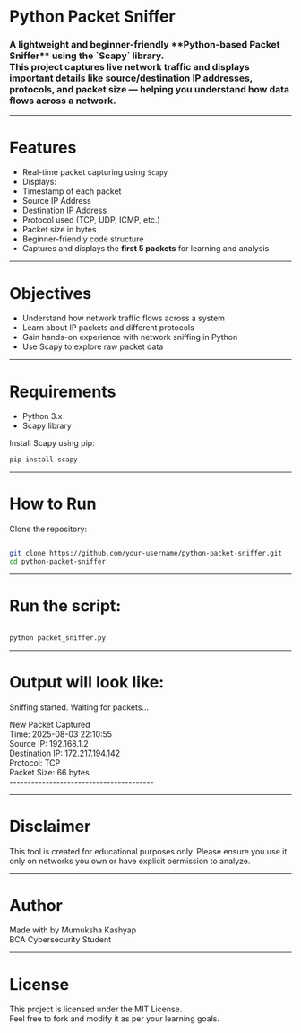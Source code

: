 # <h1>Python Packet Sniffer</h1>

<h3>A lightweight and beginner-friendly **Python-based Packet Sniffer** using the `Scapy` library.<br>  
This project captures live network traffic and displays important details like source/destination IP addresses, protocols, and packet size — helping you understand how data flows across a network.</h3>

---

<h1>Features</h1>

-  Real-time packet capturing using `Scapy`
-  Displays:
  - Timestamp of each packet
  - Source IP Address
  - Destination IP Address
  - Protocol used (TCP, UDP, ICMP, etc.)
  - Packet size in bytes
-  Beginner-friendly code structure
- Captures and displays the **first 5 packets** for learning and analysis

---

<h1>Objectives</h1>

- Understand how network traffic flows across a system
- Learn about IP packets and different protocols
- Gain hands-on experience with network sniffing in Python
- Use Scapy to explore raw packet data

---

<h1>Requirements</h1>

- Python 3.x
- Scapy library

Install Scapy using pip:

```bash
pip install scapy
```
---

<h1>How to Run</h1> 
Clone the repository:

```bash

git clone https://github.com/your-username/python-packet-sniffer.git
cd python-packet-sniffer
```
 ---
 
<h1>Run the script:</h1>

```bash

python packet_sniffer.py
```
---

<h1>Output will look like:</h1>

<p>Sniffing started. Waiting for packets...<br>

New Packet Captured<br>
Time: 2025-08-03 22:10:55<br>
Source IP: 192.168.1.2<br>
Destination IP: 172.217.194.142<br>
Protocol: TCP<br>
Packet Size: 66 bytes<br>
----------------------------------------<br></p>


---

<h1>Disclaimer</h1>
This tool is created for educational purposes only. Please ensure you use it only on networks you own or have explicit permission to analyze.

---

<h1>Author</h1>
Made with by Mumuksha Kashyap<br>
BCA Cybersecurity Student  


---

<h1>License</h1>
This project is licensed under the MIT License.<br>
Feel free to fork and modify it as per your learning goals.
